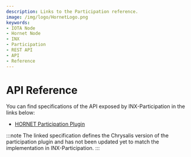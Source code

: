 ```yaml
---
description: Links to the Participation reference.
image: /img/logo/HornetLogo.png
keywords:
- IOTA Node
- Hornet Node
- INX 
- Participation
- REST API
- API
- Reference
---
```


# API Reference

You can find specifications of the API exposed by INX-Participation in the links below:

- [HORNET Participation Plugin](https://github.com/iota-community/treasury/blob/main/specifications/hornet-participation-plugin.md#public-node-endpoints)


:::note
   The linked specification defines the Chrysalis version of the participation plugin and has not been updated yet to match the implementation in INX-Participation.
:::
